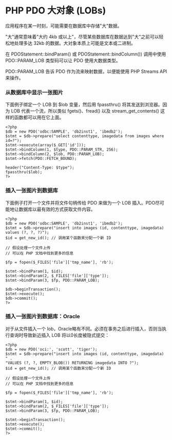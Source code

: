 # PHP PDO 大对象 (LOBs)



应用程序在某一时刻，可能需要在数据库中存储"大"数据。

"大"通常意味着"大约 4kb 或以上"，尽管某些数据库在数据达到"大"之前可以轻松地处理多达 32kb 的数据。大对象本质上可能是文本或二进制。

在 PDOStatement::bindParam() 或 PDOStatement::bindColumn()) 调用中使用 PDO::PARAM_LOB 类型码可以让 PDO 使用大数据类型。

PDO::PARAM_LOB 告诉 PDO 作为流来映射数据，以便能使用 PHP Streams API 来操作。

### 从数据库中显示一张图片

下面例子绑定一个 LOB 到 $lob 变量，然后用 fpassthru() 将其发送到浏览器。因为 LOB 代表一个流，所以类似 fgets()、fread() 以及 stream_get_contents() 这样的函数都可以用在它上面。

```
<?php
$db = new PDO('odbc:SAMPLE', 'db2inst1', 'ibmdb2');
$stmt = $db->prepare("select contenttype, imagedata from images where id=?");
$stmt->execute(array($_GET['id']));
$stmt->bindColumn(1, $type, PDO::PARAM_STR, 256);
$stmt->bindColumn(2, $lob, PDO::PARAM_LOB);
$stmt->fetch(PDO::FETCH_BOUND);

header("Content-Type: $type");
fpassthru($lob);
?>

```

### 插入一张图片到数据库

下面例子打开一个文件并将文件句柄传给 PDO 来做为一个 LOB 插入。PDO尽可能地让数据库以最有效的方式获取文件内容。

```
<?php
$db = new PDO('odbc:SAMPLE', 'db2inst1', 'ibmdb2');
$stmt = $db->prepare("insert into images (id, contenttype, imagedata) values (?, ?, ?)");
$id = get_new_id(); // 调用某个函数来分配一个新 ID

// 假设处理一个文件上传
// 可以在 PHP 文档中找到更多的信息

$fp = fopen($_FILES['file']['tmp_name'], 'rb');

$stmt->bindParam(1, $id);
$stmt->bindParam(2, $_FILES['file']['type']);
$stmt->bindParam(3, $fp, PDO::PARAM_LOB);

$db->beginTransaction();
$stmt->execute();
$db->commit();
?>

```

### 插入一张图片到数据库：Oracle

对于从文件插入一个 lob，Oracle略有不同。必须在事务之后进行插入，否则当执行查询时导致新近插入 LOB 将以0长度被隐式提交：

```
<?php
$db = new PDO('oci:', 'scott', 'tiger');
$stmt = $db->prepare("insert into images (id, contenttype, imagedata) " .
"VALUES (?, ?, EMPTY_BLOB()) RETURNING imagedata INTO ?");
$id = get_new_id(); // 调用某个函数来分配一个新 ID

// 假设处理一个文件上传
// 可以在 PHP 文档中找到更多的信息

$fp = fopen($_FILES['file']['tmp_name'], 'rb');

$stmt->bindParam(1, $id);
$stmt->bindParam(2, $_FILES['file']['type']);
$stmt->bindParam(3, $fp, PDO::PARAM_LOB);

$stmt->beginTransaction();
$stmt->execute();
$stmt->commit();
?>

```
